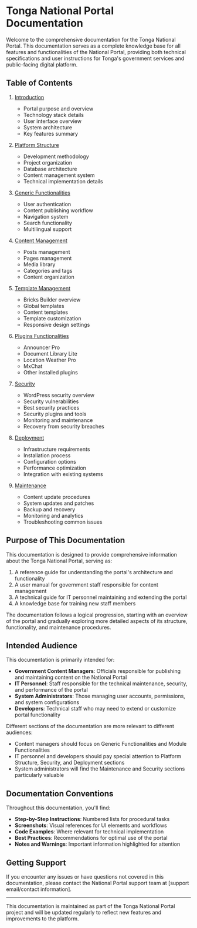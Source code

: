 # Tonga National Portal Documentation

Welcome to the comprehensive documentation for the Tonga National Portal. This documentation serves as a complete knowledge base for all features and functionalities of the National Portal, providing both technical specifications and user instructions for Tonga's government services and public-facing digital platform.

## Table of Contents

1. [Introduction](introduction.md)
   - Portal purpose and overview
   - Technology stack details
   - User interface overview
   - System architecture
   - Key features summary

2. [Platform Structure](platform-structure.md)
   - Development methodology
   - Project organization
   - Database architecture
   - Content management system
   - Technical implementation details

3. [Generic Functionalities](generic-functionalities.md)
   - User authentication
   - Content publishing workflow
   - Navigation system
   - Search functionality
   - Multilingual support

4. [Content Management](content-management.md)
   - Posts management
   - Pages management
   - Media library
   - Categories and tags
   - Content organization

5. [Template Management](template-management.md)
   - Bricks Builder overview
   - Global templates
   - Content templates
   - Template customization
   - Responsive design settings

6. [Plugins Functionalities](plugins-functionalities.md)
   - Announcer Pro
   - Document Library Lite
   - Location Weather Pro
   - MxChat
   - Other installed plugins

7. [Security](security.md)
   - WordPress security overview
   - Security vulnerabilities
   - Best security practices
   - Security plugins and tools
   - Monitoring and maintenance
   - Recovery from security breaches

8. [Deployment](deployment.md)
   - Infrastructure requirements
   - Installation process
   - Configuration options
   - Performance optimization
   - Integration with existing systems

9. [Maintenance](maintenance.md)
   - Content update procedures
   - System updates and patches
   - Backup and recovery
   - Monitoring and analytics
   - Troubleshooting common issues

## Purpose of This Documentation

This documentation is designed to provide comprehensive information about the Tonga National Portal, serving as:

1. A reference guide for understanding the portal's architecture and functionality
2. A user manual for government staff responsible for content management
3. A technical guide for IT personnel maintaining and extending the portal
4. A knowledge base for training new staff members

The documentation follows a logical progression, starting with an overview of the portal and gradually exploring more detailed aspects of its structure, functionality, and maintenance procedures.

## Intended Audience

This documentation is primarily intended for:

- **Government Content Managers**: Officials responsible for publishing and maintaining content on the National Portal
- **IT Personnel**: Staff responsible for the technical maintenance, security, and performance of the portal
- **System Administrators**: Those managing user accounts, permissions, and system configurations
- **Developers**: Technical staff who may need to extend or customize portal functionality

Different sections of the documentation are more relevant to different audiences:

- Content managers should focus on Generic Functionalities and Module Functionalities
- IT personnel and developers should pay special attention to Platform Structure, Security, and Deployment sections
- System administrators will find the Maintenance and Security sections particularly valuable

## Documentation Conventions

Throughout this documentation, you'll find:

- **Step-by-Step Instructions**: Numbered lists for procedural tasks
- **Screenshots**: Visual references for UI elements and workflows
- **Code Examples**: Where relevant for technical implementation
- **Best Practices**: Recommendations for optimal use of the portal
- **Notes and Warnings**: Important information highlighted for attention

## Getting Support

If you encounter any issues or have questions not covered in this documentation, please contact the National Portal support team at [support email/contact information].

---

This documentation is maintained as part of the Tonga National Portal project and will be updated regularly to reflect new features and improvements to the platform.